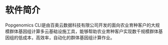 # 软件简介
Popgenomics CLI是由百奥云数据科技有限公司开发的面向农业育种客户的大规模群体基因组计算多云基础设施工具，能够帮助农业育种客户实现数千规模群体基因组的低成本，高效率，自动化的群体基因组计算作业。
